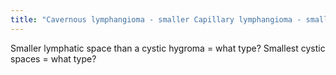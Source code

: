 ```yaml
---
title: "Cavernous lymphangioma - smaller Capillary lymphangioma - smallest"
---
```

Smaller lymphatic space than a cystic hygroma = what type? Smallest cystic spaces = what type?

